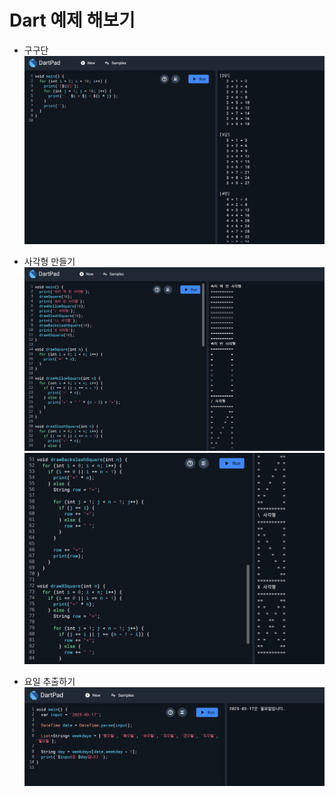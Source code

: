 # Dart 예제 해보기

- 구구단
  ![구구단](dart_gugudan.png)

- 사각형 만들기
  ![사각형1](./dart_square1.png)
  ![사각형2](./dart_square2.png)

- 요일 추출하기
  ![요일추출](./dart_day.png)
